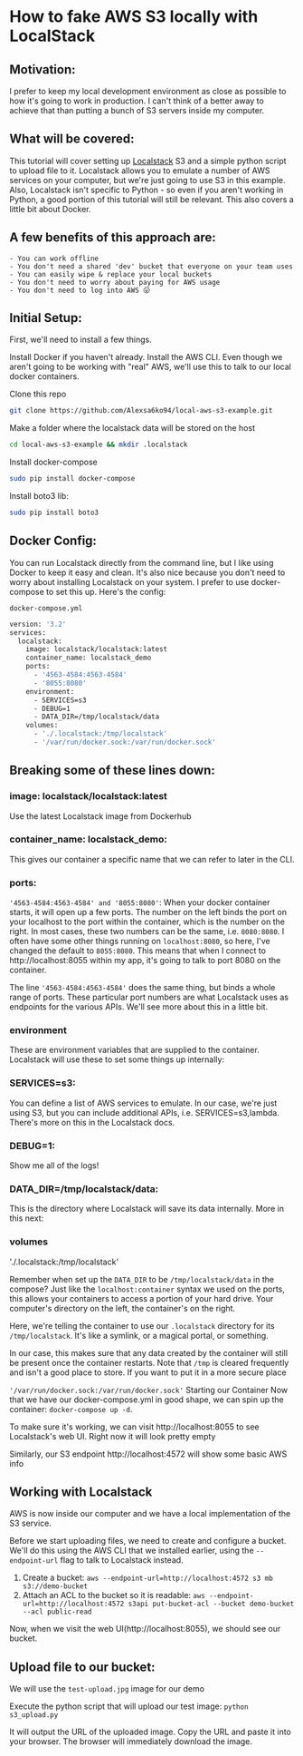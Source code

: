 # How to fake AWS S3 locally with LocalStack

## Motivation:
I prefer to keep my local development environment as close as possible to how it's going to work in production. I can't think of a better away to achieve that than putting a bunch of S3 servers inside my computer.

## What will be covered:
This tutorial will cover setting up [Localstack](https://github.com/localstack/localstack) S3 and a simple python script to upload file to it. Localstack allows you to emulate a number of AWS services on your computer, but we're just going to use S3 in this example. Also, Localstack isn't specific to Python - so even if you aren't working in Python, a good portion of this tutorial will still be relevant. This also covers a little bit about Docker.

## A few benefits of this approach are:

	- You can work offline
	- You don't need a shared 'dev' bucket that everyone on your team uses
	- You can easily wipe & replace your local buckets
	- You don't need to worry about paying for AWS usage
	- You don't need to log into AWS 😛

## Initial Setup:
First, we'll need to install a few things.

Install Docker if you haven't already.
Install the AWS CLI. Even though we aren't going to be working with "real" AWS, we'll use this to talk to our local docker containers.

Clone this repo
```bash
git clone https://github.com/Alexsa6ko94/local-aws-s3-example.git
```
Make a folder where the localstack data will be stored on the host
```bash
cd local-aws-s3-example && mkdir .localstack
```
Install docker-compose
```bash
sudo pip install docker-compose
```
Install boto3 lib:
```bash
sudo pip install boto3
```

## Docker Config:
You can run Localstack directly from the command line, but I like using Docker to keep it easy and clean. It's also nice because you don't need to worry about installing Localstack on your system. I prefer to use docker-compose to set this up. Here's the config:

```docker-compose.yml```

```bash
version: '3.2'
services:
  localstack:
    image: localstack/localstack:latest
    container_name: localstack_demo
    ports:
      - '4563-4584:4563-4584'
      - '8055:8080'
    environment:
      - SERVICES=s3
      - DEBUG=1
      - DATA_DIR=/tmp/localstack/data
    volumes:
      - './.localstack:/tmp/localstack'
      - '/var/run/docker.sock:/var/run/docker.sock'
```

## Breaking some of these lines down:

### image: localstack/localstack:latest
Use the latest Localstack image from Dockerhub

### container_name: localstack_demo:
This gives our container a specific name that we can refer to later in the CLI.

### ports: 
```'4563-4584:4563-4584' and '8055:8080'```:
When your docker container starts, it will open up a few ports. The number on the left binds the port on your localhost to the port within the container, which is the number on the right. In most cases, these two numbers can be the same, i.e. ```8080:8080```. I often have some other things running on ```localhost:8080```, so here, I've changed the default to ```8055:8080```. This means that when I connect to http://localhost:8055 within my app, it's going to talk to port 8080 on the container.

The line ```'4563-4584:4563-4584'``` does the same thing, but binds a whole range of ports. These particular port numbers are what Localstack uses as endpoints for the various APIs. We'll see more about this in a little bit.

### environment
These are environment variables that are supplied to the container. Localstack will use these to set some things up internally:

### SERVICES=s3: 
You can define a list of AWS services to emulate. In our case, we're just using S3, but you can include additional APIs, i.e. SERVICES=s3,lambda. There's more on this in the Localstack docs.
### DEBUG=1:
Show me all of the logs!
### DATA_DIR=/tmp/localstack/data:
This is the directory where Localstack will save its data internally. More in this next:
### volumes
'./.localstack:/tmp/localstack'

Remember when set up the ```DATA_DIR``` to be ```/tmp/localstack/data``` in the compose? Just like the ```localhost:container``` syntax we used on the ports, this allows your containers to access a portion of your hard drive. Your computer's directory on the left, the container's on the right.

Here, we're telling the container to use our ```.localstack``` directory for its ```/tmp/localstack```. It's like a symlink, or a magical portal, or something.

In our case, this makes sure that any data created by the container will still be present once the container restarts. Note that ```/tmp``` is cleared frequently and isn't a good place to store. If you want to put it in a more secure place

```'/var/run/docker.sock:/var/run/docker.sock'```
Starting our Container
Now that we have our docker-compose.yml in good shape, we can spin up the container: ```docker-compose up -d```.

To make sure it's working, we can visit http://localhost:8055 to see Localstack's web UI. Right now it will look pretty empty

Similarly, our S3 endpoint http://localhost:4572 will show some basic AWS info

## Working with Localstack
AWS is now inside our computer and we have a local implementation of the S3 service.

Before we start uploading files, we need to create and configure a bucket. We'll do this using the AWS CLI that we installed earlier, using the ```--endpoint-url``` flag to talk to Localstack instead.

1. Create a bucket: ```aws --endpoint-url=http://localhost:4572 s3 mb s3://demo-bucket```
2. Attach an ACL to the bucket so it is readable: ```aws --endpoint-url=http://localhost:4572 s3api put-bucket-acl --bucket demo-bucket --acl public-read```

Now, when we visit the web UI(http://localhost:8055), we should see our bucket.


## Upload file to our bucket:
We will use the ```test-upload.jpg``` image for our demo

Execute the python script that will upload our test image:
```python s3_upload.py```

It will output the URL of the uploaded image.
Copy the URL and paste it into your browser. The browser will immediately download the image.
